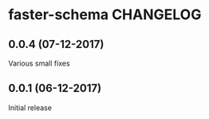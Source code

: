 # faster-schema CHANGELOG

## 0.0.4 (07-12-2017)

Various small fixes

## 0.0.1 (06-12-2017)

Initial release